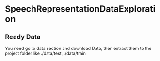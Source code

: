 # SpeechRepresentationDataExploration

## Ready Data
You need go to data section and download Data, then extract them to the project folder,like ./data/test, ./data/train  

